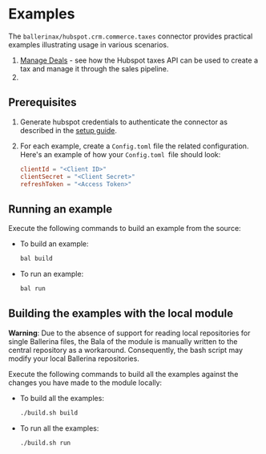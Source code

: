 # Examples

The `ballerinax/hubspot.crm.commerce.taxes` connector provides practical examples illustrating usage in various scenarios.

1. [Manage Deals](/examples/manage-taxes/) - see how the Hubspot taxes API can be used to create a tax and manage it through the sales pipeline.
2. 

## Prerequisites

1. Generate hubspot credentials to authenticate the connector as described in the [setup guide](/README.md).

2. For each example, create a `Config.toml` file the related configuration. Here's an example of how your `Config.toml `file should look:
    ```toml
    clientId = "<Client ID>"
    clientSecret = "<Client Secret>"
    refreshToken = "<Access Token>"
    ```

## Running an example

Execute the following commands to build an example from the source:

* To build an example:

    ```bash
    bal build
    ```

* To run an example:

    ```bash
    bal run
    ```

## Building the examples with the local module

**Warning**: Due to the absence of support for reading local repositories for single Ballerina files, the Bala of the module is manually written to the central repository as a workaround. Consequently, the bash script may modify your local Ballerina repositories.

Execute the following commands to build all the examples against the changes you have made to the module locally:

* To build all the examples:

    ```bash
    ./build.sh build
    ```

* To run all the examples:

    ```bash
    ./build.sh run
    ```
